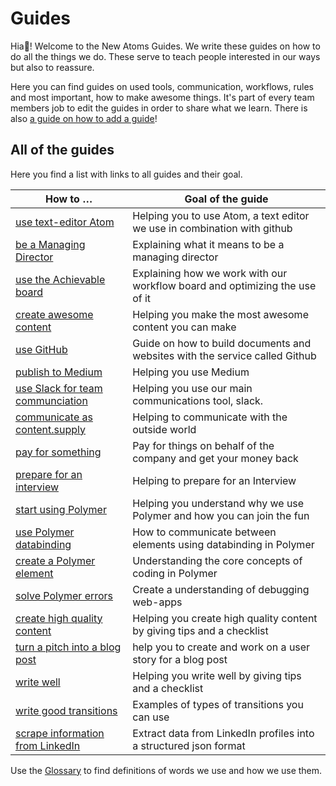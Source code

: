 # Guides

Hia👋! Welcome to the New Atoms Guides. We write these guides on how to do all the things we do. These serve to teach people interested in our ways but also to reassure.

Here you can find guides on used tools, communication, workflows, rules and most important, how to make awesome things. It's part of every team members job to edit the guides in order to share what we learn. There is also [a guide on how to add a guide](contributing.md)!

## All of the guides

Here you find a list with links to all guides and their goal.

|How to … |Goal of the guide              |
|--------|-----------------------------|
|[use text-editor Atom](atom-guide)| Helping you to use Atom, a text editor we use in combination with github |
|[be a Managing Director](be-a-managing-director) | Explaining what it means to be a managing director |
|[use the Achievable board](board-guide) | Explaining how we work with our workflow board and optimizing the use of it  |
|[create awesome content](board-guide)| Helping you make the most awesome content you can make|
|[use GitHub](github-guide) | Guide on how to build documents and websites with the service called Github |
|[publish to Medium](medium-guide)| Helping you use Medium |
|[use Slack for team communciation](slack-guide) | Helping you use our main communications tool, slack.
|[communicate as content.supply](communication-guide) | Helping to communicate with the outside world
|[pay for something](how-to-pay-for-something) | Pay for things on behalf of the company and get your money back |
|[prepare for an interview](interview-guide) | Helping to prepare for an Interview |
|[start using Polymer](start-using-polymer)| Helping you understand why we use Polymer and how you can join the fun |
|[use Polymer databinding](databinding) | How to communicate between elements using databinding in Polymer |
|[create a Polymer element](creating-elements) | Understanding the core concepts of coding in Polymer |
|[solve Polymer errors](fixing-errors) | Create a understanding of debugging web-apps |
|[create high quality content](the-content-guide)| Helping you create high quality content by giving tips and a checklist |
|[turn a pitch into a blog post](turn-a-pitch-into-a-publishable-blog-post)| help you to create and work on a user story for a blog post |
|[write well](writing-guide)| Helping you write well by giving tips and a checklist |
|[write good transitions](writing-guide)| Examples of types of transitions you can use |
|[scrape information from LinkedIn](web-scraping) | Extract data from LinkedIn profiles into a structured json format |

Use the [Glossary](glossary) to find definitions of words we use and how we use them.
